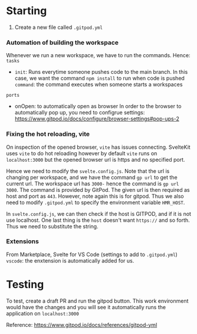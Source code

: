 # Starting
1. Create a new file called `.gitpod.yml`

### Automation of building the workspace
Whenever we run a new workspace, we have to run the commands. Hence:
`tasks`
- `init`: Runs everytime someone pushes code to the main branch. In this case, we want the command `npm install` to run when code is pushed
   `command`: the command executes when someone starts a workspaces

`ports`
- onOpen: to automatically open as browser
In order to the browser to automatically pop up, you need to configrue settings: https://www.gitpod.io/docs/configure/browser-settings#pop-ups-2

### Fixing the hot reloading, vite
On inspection of the opened browser, `vite` has issues connecting. SvelteKit uses `vite` to do hot reloading however by default `vite` runs on `localhost:3000` but the opened browser url is https and no specified port. 

Hence we need to modify the `svelte.config.js`. Note that the url is changing per workspace, and we have the command `gp url` to get the current url. The workspace url has `3000-` hence the command is `gp url 3000`. The command is provided by GitPod.
The given url is then required as host and port as `443`. However, note again this is for gitpod. Thus we also need to modify `.gitpod.yml` to specify the environment variable `HMR_HOST`.

In `svelte.config.js`, we can then check if the host is GITPOD, and if it is not use localhost. One last thing is the `host` doesn't want `https://` and so forth. Thus we need to substitute the string.

### Extensions
From Marketplace, Svelte for VS Code (settings to add to `.gitpod.yml`)
`vscode`: the enxtension is automatically added for us.

# Testing
To test, create a draft PR and run the gitpod button. This work environment would have the changes and you will see it automatically runs the application on `localhost:3000`

Reference: https://www.gitpod.io/docs/references/gitpod-yml
